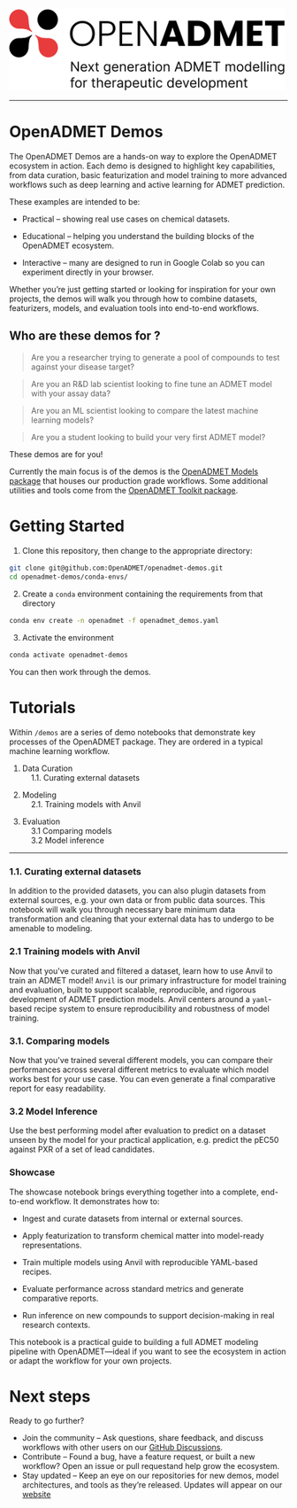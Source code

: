 <div style="text-align: left">
<img src="oADMET-color-tagline.png" alt="OpenADMET" width="500"/>  
</div>

---
# OpenADMET Demos

The OpenADMET Demos are a hands-on way to explore the OpenADMET ecosystem in action. Each demo is designed to highlight key capabilities, from  data curation, basic featurization and model training to more advanced workflows such as deep learning and active learning for ADMET prediction.

These examples are intended to be:

* Practical – showing real use cases on chemical datasets.

* Educational – helping you understand the building blocks of the OpenADMET ecosystem.

* Interactive – many are designed to run in Google Colab so you can experiment directly in your browser.

Whether you’re just getting started or looking for inspiration for your own projects, the demos will walk you through how to combine datasets, featurizers, models, and evaluation tools into end-to-end workflows.



## Who are these demos for ? 


> Are you a researcher trying to generate a pool of compounds to test against your disease target?

> Are you an R&D lab scientist looking to fine tune an ADMET model with your assay data?

> Are you an ML scientist looking to compare the latest machine learning models?

> Are you a student looking to build your very first ADMET model?

These demos are for you! 


Currently the main focus is of the demos is the [OpenADMET Models package](https://github.com/OpenADMET/openadmet-models) that houses our production grade workflows. Some additional utilities and tools come from the [OpenADMET Toolkit package](https://github.com/OpenADMET/openadmet-toolkit).




# Getting Started
1. Clone this repository, then change to the appropriate directory:

```bash
git clone git@github.com:OpenADMET/openadmet-demos.git
cd openadmet-demos/conda-envs/
```

2. Create a `conda` environment containing the requirements from that directory

```bash
conda env create -n openadmet -f openadmet_demos.yaml
```

3. Activate the environment

```bash
conda activate openadmet-demos
```


You can then work through the demos.

# Tutorials
Within `/demos` are a series of demo notebooks that demonstrate key processes of the OpenADMET package. They are ordered in a typical machine learning workflow.

1. Data Curation  
&nbsp;&nbsp;&nbsp;&nbsp;1.1. Curating external datasets  

2. Modeling  
&nbsp;&nbsp;&nbsp;&nbsp;2.1. Training models with Anvil  

3. Evaluation  
&nbsp;&nbsp;&nbsp;&nbsp;3.1 Comparing models  
&nbsp;&nbsp;&nbsp;&nbsp;3.2 Model inference  
---

### 1.1. Curating external datasets
In addition to the provided datasets, you can also plugin datasets from external sources, e.g. your own data or from public data sources. This notebook will walk you through necessary bare minimum data transformation and cleaning that your external data has to undergo to be amenable to modeling.

### 2.1 Training models with Anvil
Now that you've curated and filtered a dataset, learn how to use Anvil to train an ADMET model! `Anvil` is our primary infrastructure for model training and evaluation, built to support scalable, reproducible, and rigorous development of ADMET prediction models. Anvil centers around a `yaml`-based recipe system to ensure reproducibility and robustness of model training.

### 3.1. Comparing models
Now that you've trained several different models, you can compare their performances across several different metrics to evaluate which model works best for your use case. You can even generate a final comparative report for easy readability.

### 3.2 Model Inference
Use the best performing model after evaluation to predict on a dataset unseen by the model for your practical application, e.g. predict the pEC50 against PXR of a set of lead candidates.


### Showcase 

The showcase notebook brings everything together into a complete, end-to-end workflow. It demonstrates how to:

* Ingest and curate datasets from internal or external sources.

* Apply featurization to transform chemical matter into model-ready representations.

* Train multiple models using Anvil with reproducible YAML-based recipes.

* Evaluate performance across standard metrics and generate comparative reports.

* Run inference on new compounds to support decision-making in real research contexts.

This notebook is a practical guide to building a full ADMET modeling pipeline with OpenADMET—ideal if you want to see the ecosystem in action or adapt the workflow for your own projects.


# Next steps 

Ready to go further?

* Join the community – Ask questions, share feedback, and discuss workflows with other users on our [GitHub Discussions](https://github.com/orgs/OpenADMET/discussions).
* Contribute – Found a bug, have a feature request, or built a new workflow? Open an issue or pull requestand help grow the ecosystem.
* Stay updated – Keep an eye on our repositories for new demos, model architectures, and tools as they’re released. Updates will appear on our [website](https://openadmet.org/)